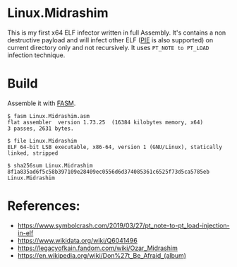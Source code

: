 # Linux.Midrashim
This is my first x64 ELF infector written in full Assembly. It's contains a non destructive payload and will infect other ELF ([PIE](https://en.wikipedia.org/wiki/Position-independent_code) is also supported) on current directory only and not recursively. It uses `PT_NOTE to PT_LOAD` infection technique.


# Build
Assemble it with [FASM](https://flatassembler.net).
```
$ fasm Linux.Midrashim.asm
flat assembler  version 1.73.25  (16384 kilobytes memory, x64)
3 passes, 2631 bytes.

$ file Linux.Midrashim
ELF 64-bit LSB executable, x86-64, version 1 (GNU/Linux), statically linked, stripped

$ sha256sum Linux.Midrashim
8f1a835ad6f5c58b397109e28409ec0556d6d374085361c6525f73d5ca5785eb  Linux.Midrashim
```

# References:
- https://www.symbolcrash.com/2019/03/27/pt_note-to-pt_load-injection-in-elf
- https://www.wikidata.org/wiki/Q6041496
- https://legacyofkain.fandom.com/wiki/Ozar_Midrashim
- https://en.wikipedia.org/wiki/Don%27t_Be_Afraid_(album)
